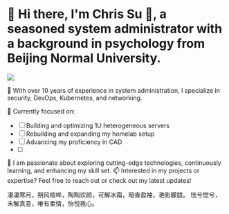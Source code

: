 # 👋 Hi there, I'm Chris Su 👋,  a seasoned system administrator with a background in psychology from Beijing Normal University.

[![](https://img.shields.io/badge/blog.plz.ac-up-brightegreen?style=for-the-badge)](https://blog.plz.ac)

💼 With over 10 years of experience in system administration, I specialize in security, DevOps, Kubernetes, and networking.

🔧 Currently focused on:

- [ ] Building and optimizing 1U heterogeneous servers
- [ ] Rebuilding and expanding my homelab setup
- [ ] Advancing my proficiency in CAD
- [ ] 
🌱 I am passionate about exploring cutting-edge technologies, continuously learning, and enhancing my skill set.
📫 Interested in my projects or expertise? Feel free to reach out or check out my latest updates!

凄凄寒月，朔风喧哗，陶陶欢颜，可解冰霜，暗香盈袖，艳影朦胧。
恍兮惚兮，未解真意，唯有柔情，怡悦我心。
